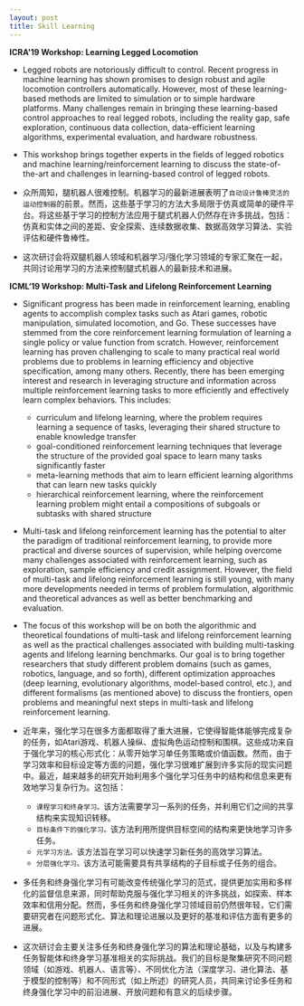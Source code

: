 ```yaml
---
layout: post
title: Skill Learning
---
```


**ICRA'19 Workshop: Learning Legged Locomotion**

- Legged robots are notoriously difficult to control. Recent progress in machine learning has shown promises to design robust and agile locomotion controllers automatically. However, most of these learning-based methods are limited to simulation or to simple hardware platforms. Many challenges remain in bringing these learning-based control approaches to real legged robots, including the reality gap, safe exploration, continuous data collection, data-efficient learning algorithms, experimental evaluation, and hardware robustness.

- This workshop brings together experts in the fields of legged robotics and machine learning/reinforcement learning to discuss the state-of-the-art and challenges in learning-based control of legged robots.

- 众所周知，腿机器人很难控制。机器学习的最新进展表明了`自动设计鲁棒灵活的运动控制器`的前景。然而，这些基于学习的方法大多局限于仿真或简单的硬件平台。将这些基于学习的控制方法应用于腿式机器人仍然存在许多挑战，包括：仿真和实体之间的差距、安全探索、连续数据收集、数据高效学习算法、实验评估和硬件鲁棒性。

- 这次研讨会将双腿机器人领域和机器学习/强化学习领域的专家汇聚在一起，共同讨论用学习的方法来控制腿式机器人的最新技术和进展。


**ICML‘19 Workshop: Multi-Task and Lifelong Reinforcement Learning**

- Significant progress has been made in reinforcement learning, enabling agents to accomplish complex tasks such as Atari games, robotic manipulation, simulated locomotion, and Go. These successes have stemmed from the core reinforcement learning formulation of learning a single policy or value function from scratch. However, reinforcement learning has proven challenging to scale to many practical real world problems due to problems in learning efficiency and objective specification, among many others. Recently, there has been emerging interest and research in leveraging structure and information across multiple reinforcement learning tasks to more efficiently and effectively learn complex behaviors. This includes:

	- curriculum and lifelong learning, where the problem requires learning a sequence of tasks, leveraging their shared structure to enable knowledge transfer
	- goal-conditioned reinforcement learning techniques that leverage the structure of the provided goal space to learn many tasks significantly faster
	- meta-learning methods that aim to learn efficient learning algorithms that can learn new tasks quickly
	- hierarchical reinforcement learning, where the reinforcement learning problem might entail a compositions of subgoals or subtasks with shared structure

- Multi-task and lifelong reinforcement learning has the potential to alter the paradigm of traditional reinforcement learning, to provide more practical and diverse sources of supervision, while helping overcome many challenges associated with reinforcement learning, such as exploration, sample efficiency and credit assignment. However, the field of multi-task and lifelong reinforcement learning is still young, with many more developments needed in terms of problem formulation, algorithmic and theoretical advances as well as better benchmarking and evaluation.

- The focus of this workshop will be on both the algorithmic and theoretical foundations of multi-task and lifelong reinforcement learning as well as the practical challenges associated with building multi-tasking agents and lifelong learning benchmarks. Our goal is to bring together researchers that study different problem domains (such as games, robotics, language, and so forth), different optimization approaches (deep learning, evolutionary algorithms, model-based control, etc.), and different formalisms (as mentioned above) to discuss the frontiers, open problems and meaningful next steps in multi-task and lifelong reinforcement learning.

- 近年来，强化学习在很多方面都取得了重大进展，它使得智能体能够完成复杂的任务，如Atari游戏、机器人操纵、虚拟角色运动控制和围棋。这些成功来自于强化学习的核心形式化：从零开始学习单任务策略或价值函数。然而，由于学习效率和目标设定等方面的问题，强化学习很难扩展到许多实际的现实问题中。最近，越来越多的研究开始利用多个强化学习任务中的结构和信息来更有效地学习复杂行为。这包括：

	- `课程学习和终身学习。`该方法需要学习一系列的任务，并利用它们之间的共享结构来实现知识转移。
	- `目标条件下的强化学习。`该方法利用所提供目标空间的结构来更快地学习许多任务。
	- `元学习方法。`该方法旨在学习可以快速学习新任务的高效学习算法。
	- `分层强化学习。`该方法可能需要具有共享结构的子目标或子任务的组合。

- 多任务和终身强化学习有可能改变传统强化学习的范式，提供更加实用和多样化的监督信息来源，同时帮助克服与强化学习相关的许多挑战，如探索、样本效率和信用分配。然而，多任务和终身强化学习领域目前仍然很年轻，它们需要研究者在问题形式化、算法和理论进展以及更好的基准和评估方面有更多的进展。

- 这次研讨会主要关注多任务和终身强化学习的算法和理论基础，以及与构建多任务智能体和终身学习基准相关的实际挑战。我们的目标是聚集研究不同问题领域（如游戏、机器人、语言等）、不同优化方法（深度学习、进化算法、基于模型的控制等）和不同形式（如上所述）的研究人员，共同来讨论多任务和终身强化学习中的前沿进展、开放问题和有意义的后续步骤。












